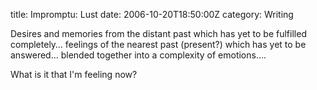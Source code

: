 title: Impromptu: Lust
date: 2006-10-20T18:50:00Z
category: Writing

Desires and memories from the distant past which has yet to be fulfilled completely… feelings of the nearest past (present?) which has yet to be answered… blended together into a complexity of emotions….

What is it that I'm feeling now?
